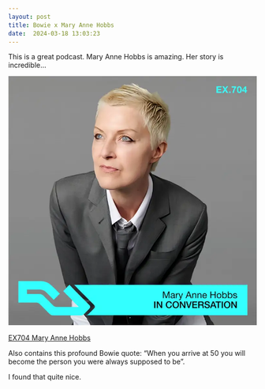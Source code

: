 ```yaml
---
layout: post
title: Bowie x Mary Anne Hobbs
date:  2024-03-18 13:03:23
---
```

This is a great podcast. Mary Anne Hobbs is amazing. Her story is incredible...

![Cover](images/mary-anne-hobbs.webp)

[EX704 Mary Anne Hobbs](https://ra.co/exchange/729)

Also contains this profound Bowie quote: “When you arrive at 50 you will become the person you were always supposed to be”.

I found that quite nice.
